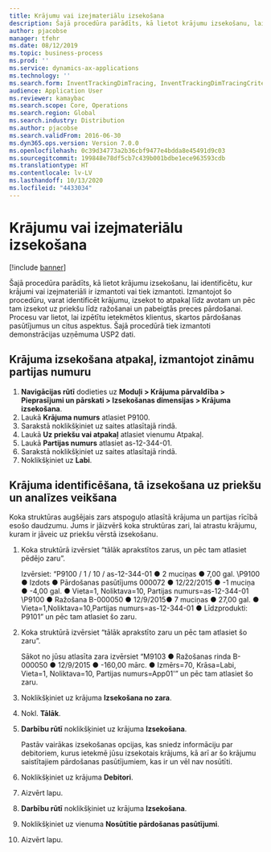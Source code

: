 ```yaml
---
title: Krājumu vai izejmateriālu izsekošana
description: Šajā procedūra parādīts, kā lietot krājumu izsekošanu, lai identificētu, kur krājumi vai izejmateriāli ir izmantoti vai tiek izmantoti.
author: pjacobse
manager: tfehr
ms.date: 08/12/2019
ms.topic: business-process
ms.prod: ''
ms.service: dynamics-ax-applications
ms.technology: ''
ms.search.form: InventTrackingDimTracing, InventTrackingDimTracingCriteria, InventTrackingItemIdLookup, InventBatchIdLookup, CustTable, SalesLine
audience: Application User
ms.reviewer: kamaybac
ms.search.scope: Core, Operations
ms.search.region: Global
ms.search.industry: Distribution
ms.author: pjacobse
ms.search.validFrom: 2016-06-30
ms.dyn365.ops.version: Version 7.0.0
ms.openlocfilehash: 0c39d34773a2b36cbf9477e4bdda8e45491d9c03
ms.sourcegitcommit: 199848e78df5cb7c439b001bdbe1ece963593cdb
ms.translationtype: HT
ms.contentlocale: lv-LV
ms.lasthandoff: 10/13/2020
ms.locfileid: "4433034"
---
```

# <a name="trace-an-item-or-raw-material"></a>Krājumu vai izejmateriālu izsekošana

[!include [banner](../../includes/banner.md)]

Šajā procedūra parādīts, kā lietot krājumu izsekošanu, lai identificētu, kur krājumi vai izejmateriāli ir izmantoti vai tiek izmantoti. Izmantojot šo procedūru, varat identificēt krājumu, izsekot to atpakaļ līdz avotam un pēc tam izsekot uz priekšu līdz ražošanai un pabeigtās preces pārdošanai. Procesu var lietot, lai izpētītu ietekmētos klientus, skartos pārdošanas pasūtījumus un citus aspektus. Šajā procedūrā tiek izmantoti demonstrācijas uzņēmuma USP2 dati.


## <a name="trace-an-item-backwards-using-a-known-batch-number"></a>Krājuma izsekošana atpakaļ, izmantojot zināmu partijas numuru
1. **Navigācijas rūtī** dodieties uz **Moduļi > Krājuma pārvaldība > Pieprasījumi un pārskati > Izsekošanas dimensijas > Krājuma izsekošana**.
2. Laukā **Krājuma numurs** atlasiet P9100.
3. Sarakstā noklikšķiniet uz saites atlasītajā rindā.
4. Laukā **Uz priekšu vai atpakaļ** atlasiet vienumu Atpakaļ.
5. Laukā **Partijas numurs** atlasiet as-12-344-01.
6. Sarakstā noklikšķiniet uz saites atlasītajā rindā.
7. Noklikšķiniet uz **Labi**.

## <a name="identify-an-item-trace-it-forward-and-make-an-analysis"></a>Krājuma identificēšana, tā izsekošana uz priekšu un analīzes veikšana

Koka struktūras augšējais zars atspoguļo atlasītā krājuma un partijas rīcībā esošo daudzumu. Jums ir jāizvērš koka struktūras zari, lai atrastu krājumu, kuram ir jāveic uz priekšu vērstā izsekošanu.   
1. Koka struktūrā izvērsiet “tālāk aprakstītos zarus, un pēc tam atlasiet pēdējo zaru”.
    
    Izvērsiet: “P9100 / 1 / 10 / as-12-344-01 ● 2 muciņas ● 7,00 gal. \P9100 ● Izdots ● Pārdošanas pasūtījums 000072 ● 12/22/2015 ● -1 muciņa ● -4,00 gal. ● Vieta=1, Noliktava=10, Partijas numurs=as-12-344-01 \P9100 ● Ražošana B-000050 ● 12/9/2015● 7 muciņas ● 27,00 gal. ● Vieta=1,Noliktava=10,Partijas numurs=as-12-344-01 ● Līdzprodukti: P9101” un pēc tam atlasiet šo zaru.     
2. Koka struktūrā izvērsiet “tālāk aprakstīto zaru un pēc tam atlasiet šo zaru”.
    
    Sākot no jūsu atlasīta zara izvērsiet “M9103 ● Ražošanas rinda B-000050 ● 12/9/2015 ● -160,00 mārc. ● Izmērs=70, Krāsa=Labi, Vieta=1, Noliktava=10, Partijas numurs=App01'” un pēc tam atlasiet šo zaru.  
3. Noklikšķiniet uz krājuma **Izsekošana no zara**.
4. Nokl. **Tālāk**.
5. **Darbību rūtī** noklikšķiniet uz krājuma **Izsekošana**.
    
    Pastāv vairākas izsekošanas opcijas, kas sniedz informāciju par debitoriem, kurus ietekmē jūsu izsekotais krājums, kā arī ar šo krājumu saistītajiem pārdošanas pasūtījumiem, kas ir un vēl nav nosūtīti.   
6. Noklikšķiniet uz krājuma **Debitori**.
7. Aizvērt lapu.
8. **Darbību rūtī** noklikšķiniet uz krājuma **Izsekošana**.
9. Noklikšķiniet uz vienuma **Nosūtītie pārdošanas pasūtījumi**.
10. Aizvērt lapu.

